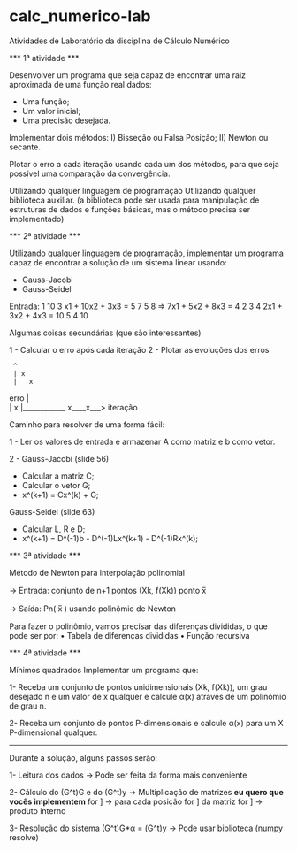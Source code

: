 # calc_numerico-lab
Atividades de Laboratório da disciplina de Cálculo Numérico

*** 1ª atividade ***

Desenvolver um programa que seja capaz de encontrar uma raiz aproximada de uma função real dados:
- Uma função;
- Um valor inicial;
- Uma precisão desejada.

Implementar dois métodos:
I) Bisseção ou Falsa Posição;
II) Newton ou secante.

Plotar o erro a cada iteração usando cada um dos métodos, para que seja possível uma comparação da convergência.


Utilizando qualquer linguagem de programação
Utilizando qualquer biblioteca auxiliar.
(a biblioteca pode ser usada para manipulação de estruturas de dados e funções básicas, mas o método precisa ser implementado)


*** 2ª atividade ***

Utilizando qualquer linguagem de programação, implementar um programa capaz de encontrar a solução de um sistema linear usando:
- Gauss-Jacobi
- Gauss-Seidel

Entrada:
1 10 3        x1 + 10x2 + 3x3 = 5
7 5 8   =>    7x1 + 5x2 + 8x3 = 4
2 3 4         2x1 + 3x2 + 4x3 = 10
5
4
10

Algumas coisas secundárias (que são interessantes)

1 - Calcular o erro após cada iteração
2 - Plotar as evoluções dos erros
 
     ^
     | x
     |   x
erro |     
     |       x
     |____________ x____x___>
            iteração
          

Caminho para resolver de uma forma fácil:

1 - Ler os valores de entrada e armazenar A como matriz e b como vetor.

2 - Gauss-Jacobi (slide 56)
- Calcular a matriz C;
- Calcular o vetor G;
- x^(k+1) = Cx^(k) + G;
  
Gauss-Seidel (slide 63)
- Calcular L, R e D;
- x^(k+1) = D^(-1)b - D^(-1)Lx^(k+1) - D^(-1)Rx^(k);



*** 3ª atividade ***

Método de Newton para interpolação polinomial

-> Entrada: conjunto de n+1 pontos (Xk, f(Xk))
             ponto x̅ 
             
-> Saída: Pn( x̅ ) usando polinômio de Newton

Para fazer o polinômio, vamos precisar das diferenças divididas, o que pode ser por:
• Tabela de diferenças divididas
• Função recursiva



*** 4ª atividade ***

Mínimos quadrados
Implementar um programa que:

1- Receba um conjunto de pontos unidimensionais (Xk, f(Xk)), um grau desejado n e um valor de x qualquer e calcule α(x) através de um polinômio de grau n.

2- Receba um conjunto de pontos P-dimensionais e calcule α(x) para um X P-dimensional qualquer.
_______________________________________________________________________________________________________

Durante a solução, alguns passos serão:

1- Leitura dos dados
-> Pode ser feita da forma mais conveniente

2- Cálculo do (G^t)G e do (G^t)y
-> Multiplicação de matrizes **eu quero que vocês implementem**
for   ] -> para cada posição
 for  ]       da matriz
   for ] -> produto interno

3- Resolução do sistema (G^t)G*α = (G^t)y
-> Pode usar biblioteca (numpy resolve)
